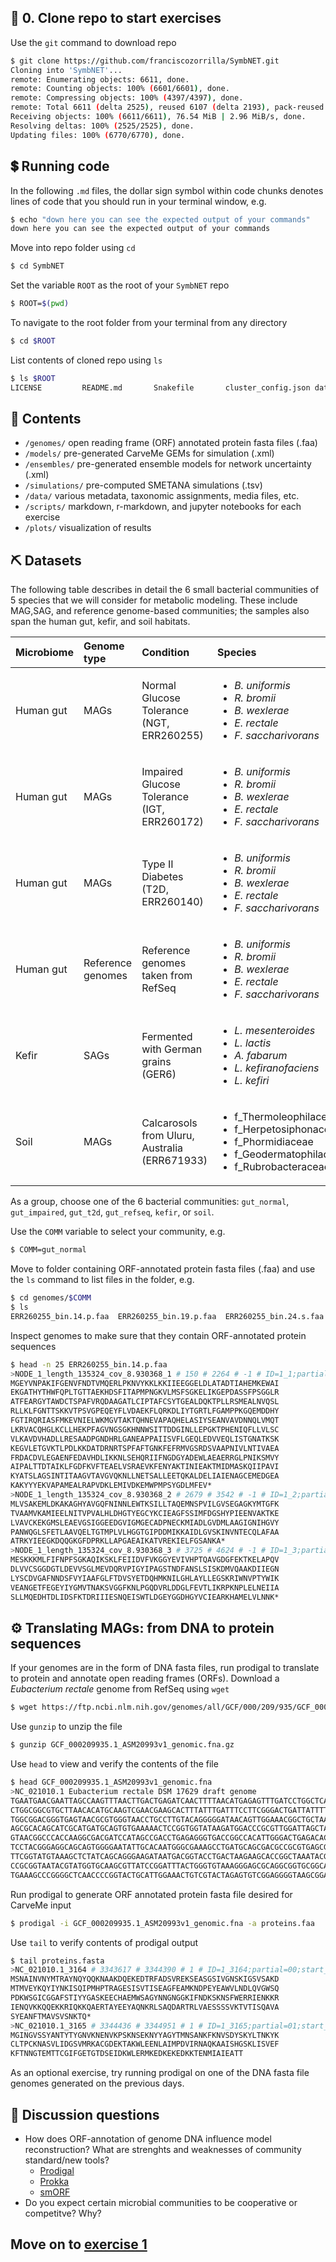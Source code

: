 ## 🏁 0. Clone repo to start exercises

Use the `git` command to download repo
```bash
$ git clone https://github.com/franciscozorrilla/SymbNET.git
Cloning into 'SymbNET'...
remote: Enumerating objects: 6611, done.
remote: Counting objects: 100% (6601/6601), done.
remote: Compressing objects: 100% (4397/4397), done.
remote: Total 6611 (delta 2525), reused 6107 (delta 2193), pack-reused 10
Receiving objects: 100% (6611/6611), 76.54 MiB | 2.96 MiB/s, done.
Resolving deltas: 100% (2525/2525), done.
Updating files: 100% (6770/6770), done.
```

## 💲 Running code

In the following `.md` files, the dollar sign symbol within code chunks denotes lines of code that you should run in your terminal window, e.g.
```bash
$ echo "down here you can see the expected output of your commands"
down here you can see the expected output of your commands
```

Move into repo folder using `cd`
```bash
$ cd SymbNET
```

Set the variable `ROOT` as the root of your `SymbNET` repo 
```bash
$ ROOT=$(pwd)
```

To navigate to the root folder from your terminal from any directory
```bash
$ cd $ROOT
```

List contents of cloned repo using `ls`
```bash
$ ls $ROOT
LICENSE			README.md		Snakefile		cluster_config.json	data			ensembles		genomes			models			plots			scripts			simulations
```

## 🗻 Contents

 - `/genomes/` open reading frame (ORF) annotated protein fasta files (.faa)
 - `/models/` pre-generated CarveMe GEMs for simulation (.xml)
 - `/ensembles/` pre-generated ensemble models for network uncertainty (.xml) 
 - `/simulations/` pre-computed SMETANA simulations (.tsv)
 - `/data/` various metadata, taxonomic assignments, media files, etc.
 - `/scripts/` markdown, r-markdown, and jupyter notebooks for each exercise
 - `/plots/` visualization of results

## ⛏️ Datasets

The following table describes in detail the 6 small bacterial communities of 5 species that we will consider for metabolic modeling. These include MAG,SAG, and reference genome-based communities; the samples also span the human gut, kefir, and soil habitats.

| Microbiome |Genome type| Condition | Species | Links |
| :---        | :--- | :---           | :---          |  :---         | 
| Human gut  | MAGs |Normal Glucose Tolerance (NGT, ERR260255) |  <ul><li>*B. uniformis*</li><li>*R. bromii*</li><li>*B. wexlerae*</li><li>*E. rectale*</li><li>*F. saccharivorans*</li></ul>   | <ul><li>[Paper](https://www.nature.com/articles/nature12198)</li><li>[metaGEM](https://github.com/franciscozorrilla/metaGEM_paper)</li><li>[MGnify](https://www.ebi.ac.uk/metagenomics/analyses/MGYA00001287#overview)</li></ul> |
| Human gut   | MAGs |Impaired Glucose Tolerance (IGT, ERR260172)      | <ul><li>*B. uniformis*</li><li>*R. bromii*</li><li>*B. wexlerae*</li><li>*E. rectale*</li><li>*F. saccharivorans*</li></ul>   |  <ul><li>[Paper](https://www.nature.com/articles/nature12198)</li><li>[metaGEM](https://github.com/franciscozorrilla/metaGEM_paper)</li><li>[MGnify](https://www.ebi.ac.uk/metagenomics/analyses/MGYA00001094?version=1.0#overview)</li></ul> |
| Human gut  | MAGs | Type II Diabetes (T2D, ERR260140)  | <ul><li>*B. uniformis*</li><li>*R. bromii*</li><li>*B. wexlerae*</li><li>*E. rectale*</li><li>*F. saccharivorans*</li></ul>  | <ul><li>[Paper](https://www.nature.com/articles/nature12198)</li><li>[metaGEM](https://github.com/franciscozorrilla/metaGEM_paper)</li><li>[MGnify](https://www.ebi.ac.uk/metagenomics/analyses/MGYA00001062?version=1.0#overview)</li></ul> |
| Human gut| Reference genomes | Reference genomes taken from RefSeq   | <ul><li>*B. uniformis*</li><li>*R. bromii*</li><li>*B. wexlerae*</li><li>*E. rectale*</li><li>*F. saccharivorans*</li></ul>  | <ul><li>[NCBI](https://www.ncbi.nlm.nih.gov/)</li></ul>   |
| Kefir | SAGs | Fermented with German grains (GER6)    | <ul><li>*L. mesenteroides*</li><li>*L. lactis*</li><li>*A. fabarum*</li><li>*L. kefiranofaciens*</li><li>*L. kefiri*</li></ul>  | <ul><li>[Paper](https://www.nature.com/articles/s41564-020-00816-5)</li></ul>   |
| Soil | MAGs |  Calcarosols from Uluru, Australia (ERR671933)   | <ul><li>f_Thermoleophilaceae</li><li>f_Herpetosiphonaceae</li><li>f_Phormidiaceae</li><li>f_Geodermatophilaceae</li><li>f_Rubrobacteraceae</li></ul>   | <ul><li>[Paper](https://academic.oup.com/gigascience/article/5/1/s13742-016-0126-5/2720982)</li><li>[metaGEM](https://github.com/franciscozorrilla/metaGEM_paper)</li><li>[MGnify](https://www.ebi.ac.uk/metagenomics/studies/MGYS00000434)</li></ul>  |

As a group, choose one of the 6 bacterial communities: `gut_normal`, `gut_impaired`, `gut_t2d`, `gut_refseq`, `kefir`, or `soil`.

Use the `COMM` variable to select your community, e.g.

```bash
$ COMM=gut_normal
```

Move to folder containing ORF-annotated protein fasta files (.faa) and use the `ls` command to list files in the folder, e.g.
```bash
$ cd genomes/$COMM
$ ls
ERR260255_bin.14.p.faa	ERR260255_bin.19.p.faa	ERR260255_bin.24.s.faa	ERR260255_bin.7.p.faa	ERR260255_bin.9.s.faa
```

Inspect genomes to make sure that they contain ORF-annotated protein sequences
```bash
$ head -n 25 ERR260255_bin.14.p.faa
>NODE_1_length_135324_cov_8.930368_1 # 150 # 2264 # -1 # ID=1_1;partial=00;start_type=ATG;rbs_motif=AGGA;rbs_spacer=5-10bp;gc_cont=0.502
MGEYVNPAKIFGENVFNDTVMQERLPKNVYKKLKKIIEEGGELDLATADTIAHEMKEWAI
EKGATHYTHWFQPLTGTTAEKHDSFITAPMPNGKVLMSFSGKELIKGEPDASSFPSGGLR
ATFEARGYTAWDCTSPAFVRQDAAGATLCIPTAFCSYTGEALDQKTPLLRSMEALNVQSL
RLLKLFGNTTSKKVTPSVGPEQEYFLVDAEKFLQRKDLIYTGRTLFGAMPPKGQEMDDHY
FGTIRQRIASFMKEVNIELWKMGVTAKTQHNEVAPAQHELASIYSEANVAVDNNQLVMQT
LKRVACQHGLKCLLHEKPFAGVNGSGKHNNWSITTDDGINLLEPGKTPHENIQFLLVLSC
VLKAVDVHADLLRESAADPGNDHRLGANEAPPAIISVFLGEQLEDVVEQLISTGNATKSK
KEGVLETGVKTLPDLKKDATDRNRTSPFAFTGNKFEFRMVGSRDSVAAPNIVLNTIVAEA
FRDACDVLEGAENFEDAVHDLIKKNLSEHQRIIFNGDGYADEWLAEAERRGLPNIKSMVY
AIPALTTDTAIKLFGDFKVFTEAELVSRAEVKFENYAKTINIEAKTMIDMASKQIIPAVI
KYATSLAGSINTITAAGVTAVGVQKNLLNETSALLEETQKALDELIAIENAGCEMEDGEA
KAKYYYEKVAPAMEALRAPVDKLEMIVDKEMWPMPSYGDLMFEV*
>NODE_1_length_135324_cov_8.930368_2 # 2679 # 3542 # -1 # ID=1_2;partial=00;start_type=ATG;rbs_motif=AGGAGG;rbs_spacer=11-12bp;gc_cont=0.469
MLVSAKEMLDKAKAGHYAVGQFNINNLEWTKSILLTAQEMNSPVILGVSEGAGKYMTGFK
TVAAMVKAMIEELNITVPVALHLDHGTYEGCYKCIEAGFSSIMFDGSHYPIEENVAKTKE
LVAVCKEKGMSLEAEVGSIGGEEDGVIGMGECADPNECKMIADLGVDMLAAGIGNIHGVY
PANWQGLSFETLAAVQELTGTMPLVLHGGTGIPDDMIKKAIDLGVSKINVNTECQLAFAA
ATRKYIEEGKDQQGKGFDPRKLLAPGAEAIKATVREKIELFGSANKA*
>NODE_1_length_135324_cov_8.930368_3 # 3725 # 4624 # -1 # ID=1_3;partial=00;start_type=ATG;rbs_motif=AGGAG;rbs_spacer=5-10bp;gc_cont=0.496
MESKKKMLFIFNPFSGKAQIKSKLFEIIDVFVKGGYEVIVHPTQAVGDGFEKTKELAPQV
DLVVCSGGDGTLDEVVSGLMEVDQRVPIGYIPAGSTNDFANSLSISKDMVQAAKDIIEGN
LYSCDVGAFNNDSFVYIAAFGLFTDVSYETDQHMKNILGHLAYLLEGSKRIWNVPTYWIK
VEANGETFEGEYIYGMVTNAKSVGGFKNLPGQDVRLDDGLFEVTLIKRPKNPLELNEIIA
SLLMQEDHTDLIDSFKTDRIIIESNQEISWTLDGEYGGDHGYVCIEARKHAMELVLNNK*
```

## ⚙️ Translating MAGs: from DNA to protein sequences

If your genomes are in the form of DNA fasta files, run prodigal to translate to protein and annotate open reading frames (ORFs).
Download a *Eubacterium rectale* genome from RefSeq using `wget`

```bash
$ wget https://ftp.ncbi.nlm.nih.gov/genomes/all/GCF/000/209/935/GCF_000209935.1_ASM20993v1/GCF_000209935.1_ASM20993v1_genomic.fna.gz
```
Use `gunzip` to unzip the file
```bash
$ gunzip GCF_000209935.1_ASM20993v1_genomic.fna.gz
```
Use `head` to view and verify the contents of the file
```bash
$ head GCF_000209935.1_ASM20993v1_genomic.fna
>NC_021010.1 Eubacterium rectale DSM 17629 draft genome
TGAATGAACGAATTAGCCAAGTTTAACTTGACTGAGATCAACTTTTAACATGAGAGTTTGATCCTGGCTCAGGATGAACG
CTGGCGGCGTGCTTAACACATGCAAGTCGAACGAAGCACTTTATTTGATTTCCTTCGGGACTGATTATTTTGTGACTGAG
TGGCGGACGGGTGAGTAACGCGTGGGTAACCTGCCTTGTACAGGGGGATAACAGTTGGAAACGGCTGCTAATACCGCATA
AGCGCACAGCATCGCATGATGCAGTGTGAAAAACTCCGGTGGTATAAGATGGACCCGCGTTGGATTAGCTAGTTGGTGAG
GTAACGGCCCACCAAGGCGACGATCCATAGCCGACCTGAGAGGGTGACCGGCCACATTGGGACTGAGACACGGCCCAAAC
TCCTACGGGAGGCAGCAGTGGGGAATATTGCACAATGGGCGAAAGCCTGATGCAGCGACGCCGCGTGAGCGAAGAAGTAT
TTCGGTATGTAAAGCTCTATCAGCAGGGAAGATAATGACGGTACCTGACTAAGAAGCACCGGCTAAATACGTGCCAGCAG
CCGCGGTAATACGTATGGTGCAAGCGTTATCCGGATTTACTGGGTGTAAAGGGAGCGCAGGCGGTGCGGCAAGTCTGATG
TGAAAGCCCGGGGCTCAACCCCGGTACTGCATTGGAAACTGTCGTACTAGAGTGTCGGAGGGGTAAGCGGAATTCCTAGT
```

Run prodigal to generate ORF annotated protein fasta file desired for CarveMe input
```bash
$ prodigal -i GCF_000209935.1_ASM20993v1_genomic.fna -a proteins.faa
```

Use `tail` to verify contents of prodigal output

```bash
$ tail proteins.fasta
>NC_021010.1_3164 # 3343617 # 3344390 # 1 # ID=1_3164;partial=00;start_type=ATG;rbs_motif=AGGAGG;rbs_spacer=5-10bp;gc_cont=0.386
MSNAINVNYMTRAYNQYQQKNAAKDQEKEDTRFADSVREKSEASGSIVGNSKIGSVSAKD
MTMVEYKQYIYNKISQIPMHPTRAGESISVTISEAGFEAMKNDPEYEAWVLNDLQVGWSQ
PDKWSGICGGAFSTIYYGASKEECHAEMWSAGYNNGNGGKIFNDKSKNSFWERRIENKKR
IENQVKKQQEKKRIQKKQAERTAYEEYAQNKRLSAQDARTRLVAESSSSVKTVTISQAVA
SYEANFTMAVSVSNKTQ*
>NC_021010.1_3165 # 3344436 # 3344951 # 1 # ID=1_3165;partial=01;start_type=ATG;rbs_motif=AGGAG;rbs_spacer=5-10bp;gc_cont=0.341
MGINGVSSYANTYTYGNVKNENVKPSKNSEKNYYAGYTMNSANKFKNVSDYSKYLTNKYK
CLTPCKNASVLIDGSVMRKACGDEKTAKWLEENLAIMPDVIRNAQKAAISHGSKLISVEF
KFTNNGTEMTTCGIFGETGTDSEIDKWLERMKEDKEKEDKKTENMIAIEATT
```

As an optional exercise, try running prodigal on one of the DNA fasta file genomes generated on the previous days.

## 🙋 Discussion questions

 - How does ORF-annotation of genome DNA influence model reconstruction? What are strenghts and weaknesses of community standard/new tools?
    * [Prodigal](https://bmcbioinformatics.biomedcentral.com/articles/10.1186/1471-2105-11-119)
    * [Prokka](https://academic.oup.com/bioinformatics/article/30/14/2068/2390517)
    * [smORF](https://www.sciencedirect.com/science/article/pii/S1931312820306193?via%3Dihub)
 - Do you expect certain microbial communities to be cooperative or competitve? Why?

## Move on to [exercise 1](https://github.com/franciscozorrilla/SymbNET/blob/main/scripts/1.carve_models.md)
